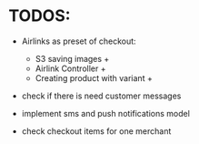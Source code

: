 # TODOS:
 - Airlinks as preset of checkout:
   - S3 saving images +
   - Airlink Controller + 
   - Creating product with variant +
   
 - check if there is need customer messages 
 - implement sms and push notifications model

 - check checkout items for one merchant
 
